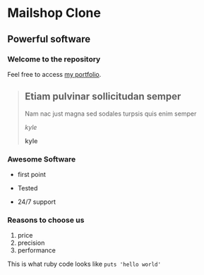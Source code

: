 Mailshop Clone
==============

Powerful software
-----------------

### Welcome to the repository

Feel free to access [my portfolio](http://www.google.com).

> ## Etiam pulvinar sollicitudan semper
>
> Nam nac just magna sed sodales turpsis  quis enim semper
>
> *kyle*
>
> **kyle**

### Awesome Software
* first point
+ Tested
- 24/7 support

### Reasons to choose us
1. price
2. precision
3. performance


This is what ruby code looks like `puts 'hello world'`